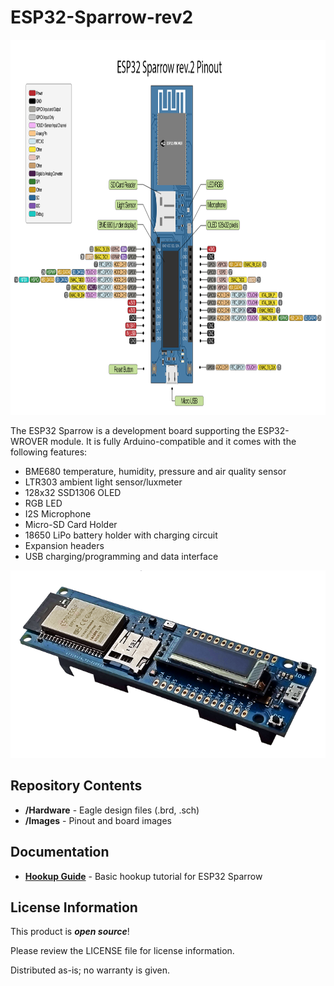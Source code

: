 # ESP32-Sparrow-rev2

<img src="https://github.com/dantudose/ESP32-Sparrow-rev2/blob/main/Images/esp32_sparrow_rev2.png" height="600"/>

The ESP32 Sparrow is a development board supporting the ESP32-WROVER module. It is fully Arduino-compatible and it comes with the following features:
* BME680 temperature, humidity, pressure and air quality sensor
* LTR303 ambient light sensor/luxmeter
* 128x32 SSD1306 OLED
* RGB LED
* I2S Microphone
* Micro-SD Card Holder
* 18650 LiPo battery holder with charging circuit
* Expansion headers
* USB charging/programming and data interface

<img src="https://github.com/dantudose/ESP32-Sparrow-rev2/blob/main/Images/ESP32_Sparrow_rev2_small.png" height="300"/>

Repository Contents
-------------------

* **/Hardware** - Eagle design files (.brd, .sch)
* **/Images** - Pinout and board images

Documentation
--------------
* **[Hookup Guide](https://ocw.cs.pub.ro/courses/iothings/laboratoare/2022/lab1)** - Basic hookup tutorial for ESP32 Sparrow

License Information
-------------------

This product is _**open source**_! 

Please review the LICENSE file for license information. 

Distributed as-is; no warranty is given.
 
